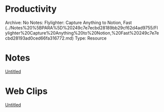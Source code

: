 # Productivity

Archive: No
Notes: Flylighter: Capture Anything to Notion, Fast (../Notes%20%5BPARA%5D%20249c7e7ecbd28189bb29cf62d4ad9755/Flylighter%20Capture%20Anything%20to%20Notion,%20Fast%20249c7e7ecbd28193ad0ced66fa316772.md)
Type: Resource

# Notes

[Untitled](Productivity%20249c7e7ecbd281d28b32e9c13920e0ef/Untitled%20249c7e7ecbd281f68f45e7961d378c32.csv)

# Web Clips

[Untitled](Productivity%20249c7e7ecbd281d28b32e9c13920e0ef/Untitled%20249c7e7ecbd281c2b33eca2ac70c17c7.csv)